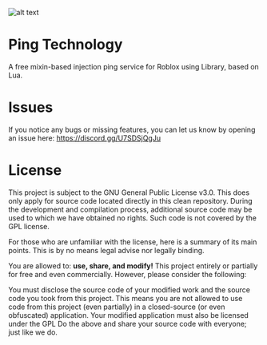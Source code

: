 ![alt text](https://cdn.discordapp.com/attachments/995559142133616700/996859540056326184/Open-removebg-preview.png)

# Ping Technology
A free mixin-based injection ping service for Roblox using Library, based on Lua.

# Issues
If you notice any bugs or missing features, you can let us know by opening an issue here: https://discord.gg/U7SDSjQgJu

# License
This project is subject to the GNU General Public License v3.0. This does only apply for source code located directly in this clean repository. During the development and compilation process, additional source code may be used to which we have obtained no rights. Such code is not covered by the GPL license.

For those who are unfamiliar with the license, here is a summary of its main points. This is by no means legal advise nor legally binding.

You are allowed to:
**use, share, and modify!** This project entirely or partially for free and even commercially. However, please consider the following:

You must disclose the source code of your modified work and the source code you took from this project. This means you are not allowed to use code from this project (even partially) in a closed-source (or even obfuscated) application.
Your modified application must also be licensed under the GPL
Do the above and share your source code with everyone; just like we do.
